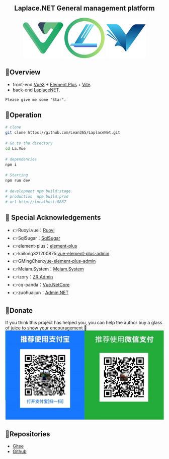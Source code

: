 <h2 align="center"> Laplace.NET General management platform</h2>

<p align="center">
<img src="https://github.com/Lean365/LaplaceNet/blob/master/La.Vue/src/assets/logo/Laplace.png" width=128" height="128" />
<img src="https://github.com/Lean365/LaplaceNet/blob/master/La.Vue/src/assets/logo/Lean365.png" width=128" height="128" />
<img src="https://github.com/Lean365/LaplaceNet/blob/master/La.Vue/src/assets/logo/Antares.png" width=128" height="128" />
</p>

## 🎉Overview
* front-end [Vue3](https://v3.cn.vuejs.org) + [Element Plus](https://element-plus.org/zh-CN) + [Vite](https://cn.vitejs.dev).
* back-end  [LaplaceNET](https://github.com/Lean365/LaplaceNET).

```
Please give me some "Star".
```

## 🍁Operation

```bash
# clone
git clone https://github.com/Lean365/LaplaceNet.git

# Go to the directory
cd La.Vue

# dependencies
npm i

# Starting
npm run dev

# development npm build:stage
# production  npm build:prod
# url http://localhost:8887
```

## 💐 Special Acknowledgements
- 👉Ruoyi.vue：[Ruoyi](http://www.ruoyi.vip/)
- 👉SqlSugar：[SqlSugar](https://www.donet5.com/Home/Doc)
- 👉element-plus：[element-plus](https://github.com/element-plus/element-plus)
- 👉kailong321200875:[vue-element-plus-admin](https://github.com/kailong321200875/vue-element-plus-admin)
- 👉GMingChen:[vue-element-plus-admin](https://github.com/GMingChen/vue3-element-plus-admin)
- 👉Meiam.System：[Meiam.System](https://github.com/91270/Meiam.System)
- 👉izory：[ZR.Admin](https://gitee.com/izory)
- 👉cq-panda：[Vue.NetCore](https://github.com/cq-panda/Vue.NetCore)
- 👉zuohuaijun：[Admin.NET](https://toscode.gitee.com/zuohuaijun/Admin.NET)

## 🎀Donate
If you think this project has helped you, you can help the author buy a glass of juice to show your encouragement 🍹 
<img src="https://github.com/Lean365/LaplaceNET/raw/master/La.Docs/images/pay.jpg"/>

## 💎Repositories
- [Gitee](https://gitee.com/leansoft365/LaplaceNet)
- [Github](https://github.com/Lean365/LaplaceNET)